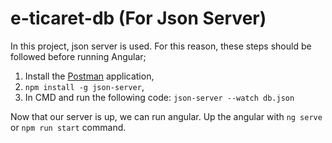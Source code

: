 
# e-ticaret-db (For Json Server)

In this project, json server is used. For this reason, these steps should be followed before running Angular;
1. Install the [Postman](https://www.postman.com/downloads/) application,
2. `npm install -g json-server`,
3. In CMD and run the following code: `json-server --watch db.json`

  Now that our server is up, we can run angular.
  Up the angular with `ng serve` or `npm run start` command.
